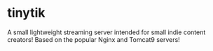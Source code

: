 # tinytik
A small lightweight streaming server intended for small indie content creators!
Based on the popular Nginx and Tomcat9 servers!
